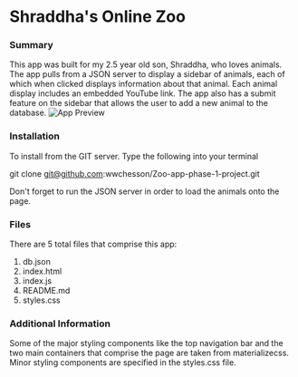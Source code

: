 # Shraddha's Online Zoo

### Summary

This app was built for my 2.5 year old son, Shraddha, who loves animals. The app pulls from a JSON server to display a sidebar of animals, each of which when clicked displays information about that animal. Each animal display includes an embedded YouTube link. The app also has a submit feature on the sidebar that allows the user to add a new animal to the database.
![App Preview](https://im5.ezgif.com/tmp/ezgif-5-28ad00daf9.gif)

### Installation

To install from the GIT server. Type the following into your terminal

git clone git@github.com:wwchesson/Zoo-app-phase-1-project.git

Don't forget to run the JSON server in order to load the animals onto the page.

### Files

There are 5 total files that comprise this app:

1. db.json
2. index.html
3. index.js
4. README.md
5. styles.css

### Additional Information

Some of the major styling components like the top navigation bar and the two main containers that comprise the page are taken from materializecss. Minor styling components are specified in the styles.css file.
